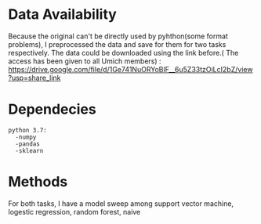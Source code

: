 

# Data Availability
Because the original can't be directly used by pyhthon(some format problems), I preprocessed the data and save for them for two tasks respectively. The data could be downloaded using the link before.( The access has been given to all Umich members) :   
https://drive.google.com/file/d/1Ge741NuORYoBlF__6u5Z33tzOiLcI2bZ/view?usp=share_link

# Dependecies
```
python 3.7:  
  -numpy  
  -pandas  
  -sklearn  
 ```
# Methods  
For both tasks, I have a model sweep among support vector machine, logestic regression, random forest, naive
